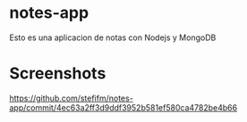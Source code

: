 # notes-app

Esto es una aplicacion de notas con Nodejs y MongoDB

# Screenshots

https://github.com/stefifm/notes-app/commit/4ec63a2ff3d9ddf3952b581ef580ca4782be4b66
